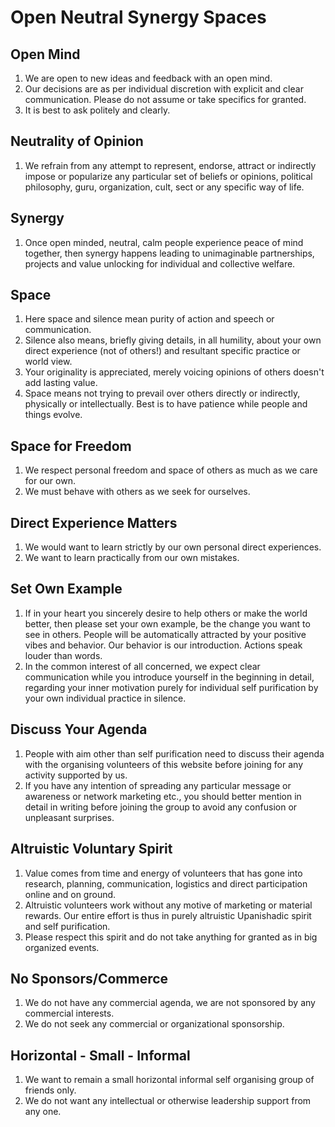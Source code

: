 
# Open Neutral  Synergy Spaces

## Open Mind
1. We are open to new ideas and feedback with an open mind.
 2. Our decisions are as per individual discretion with explicit and clear communication. Please do not assume or take specifics for granted.
 3. It is best to ask politely and clearly.

## Neutrality of Opinion
 1. We refrain from any attempt to represent, endorse, attract or indirectly impose or popularize any particular set of beliefs or opinions, political philosophy, guru, organization, cult, sect or any specific way of life. 
 
## Synergy
 1. Once open minded, neutral, calm people experience peace of mind together, then synergy happens leading to unimaginable partnerships, projects and value unlocking for individual and collective welfare.

## Space
1. Here space and silence mean purity of action and speech or communication.
 2.  Silence also means, briefly giving details, in all humility, about your own direct experience (not of others!) and resultant specific practice or world view.
 3. Your originality is appreciated, merely voicing opinions of others doesn't add lasting value.
 4. Space means not trying to prevail over others directly or indirectly, physically or intellectually. Best is to have patience while people and things evolve.
 
## Space for Freedom
1. We respect personal freedom and space of others as much as we care for our own.
 2. We must behave with others as we seek for ourselves.

## Direct Experience Matters
1. We would want to learn strictly by our own personal direct experiences. 
2. We want to learn practically from our own mistakes.

## Set Own Example
1. If in your heart you sincerely desire to help others or make the world better, then please set your own example, be the change you want to see in others. People will be automatically attracted by your positive vibes and behavior. Our behavior is our introduction. Actions speak louder than words.
 2. In the common interest of all concerned, we expect clear communication while you introduce yourself in the beginning in detail, regarding your inner motivation purely for individual self purification by your own individual practice in silence.

## Discuss Your Agenda
1. People with aim other than self purification need to discuss their agenda with the organising volunteers of this website before joining for any activity supported by us.
 2. If you have any intention of spreading any particular message or awareness or network marketing etc., you should better mention in detail in writing before joining the group to avoid any confusion or unpleasant surprises.

## Altruistic Voluntary Spirit
 1. Value comes from time and energy of volunteers that has gone into research, planning, communication, logistics and direct  participation online and on ground.
 2. Altruistic volunteers work without any motive of marketing or material rewards. Our entire effort is thus in purely altruistic Upanishadic spirit and self purification.
 3. Please respect this spirit and do not take anything for granted as in big organized events.

## No Sponsors/Commerce
1. We do not have any commercial agenda, we are not sponsored by any commercial interests. 
2. We do not seek any commercial or organizational sponsorship. 

## Horizontal - Small - Informal
 1. We want to remain a small horizontal informal self organising group of friends only.
 2.  We do not want any intellectual or otherwise leadership support from any one. 

